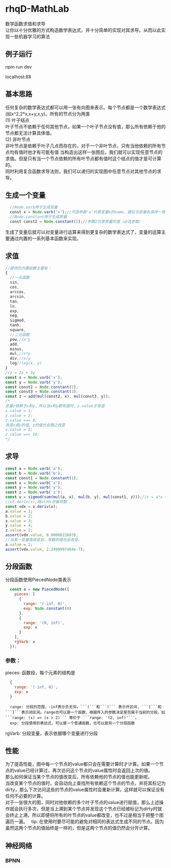 # rhqD-MathLab
数学函数求值和求导  
让你以十分优雅的方式构造数学表达式，并十分简单的实现对其求导。从而以此实现一些机器学习的算法
## 例子运行
npm run dev

localhost:88

## 基本思路
任何复杂的数学表达式都可以用一张有向图来表示。每个节点都是一个数学表达式(如x^2,2*x,x+y,x,y)。所有的节点分为两类  
(1) 叶子结点  
    叶子节点不依赖于任何其他节点，如果一个叶子节点没有值，那么所有依赖于他的节点都无法计算具体值。  
(2) 非叶节点  
    非叶节点是依赖于叶子几点而存在的，对于一个非叶节点，只有当他依赖的所有节点均有值时他才有可能有值
当构造出这样一张图后，我们就可以实现任意节点的求值。但是只有当一个节点依赖的所有叶节点都有值时这个结点的值才是可计算的。   
同时利用复合函数求导法则，我们可以递归的实现图中任意节点对其他节点的求导。
## 生成一个变量
```javascript
  //Node.varb用于生成变量
  const x = Node.varb('x');//可选参数'x'代表变量x的name，建议与变量名保持一致
  //Node.constant用于生成常量
  const const2 = Node.constant(2);//参数2代表常量的值（必选参数）
```
生成了变量后就可以对变量进行运算来得到更复杂的数学表达式了，变量的运算主要通过内置的一系列基本函数来实现。  
## 求值
```javascript
//提供的内置函数主要有：
{
  //一元函数
  sin,
  cos,
  arccos,
  arcsin,
  tan,
  ln,
  exp,
  neg,
  sigmod,
  tanh,
  square,
  //二元函数
  pow,//x^y
  add,
  minus,
  mul,//x*y
  div,//x/y
  log//log(x, y)
}
//z = 2x + 3y
const x = Node.varb('x');
const y = Node.varb('y');
const const2 = Node.constant(2);
const const3 = Node.constant(3);
const z = add(mul(const2, x), mul(const3, y));
/*
变量z依赖于x和y，所以当x和y都有值时，z.value才有值
x.value = 1;
y.value = 2;
z.value === 8;
改变x或y的值，z的值也会随之改变
x.value = 2;
z.value === 10;
*/
```
## 求导
```javascript
const a = Node.varb('a');
const b = Node.varb('b');
const const1 = Node.constant(1);
const x = Node.varb('x');
const y = Node.varb('y');
const z = Node.varb('z');
const v = sigmod(sum(mul(a, x), mul(b, y), mul(const1, z)));//v = a*x + b*y + 1*z
//vt.deriv(x),既vt对x求偏导数
const vdx = v.deriv(x);
a.value = 1;
b.value = 2;
x.value = 3;
y.value = 4;
z.value = 2;
assert(vdx.value, 0.0000022603);
//当某一变量值改变后，导数的值也会改变。
a.value = 2;
assert(vdx.value, 2.2499997464e-7);
```
## 分段函数

  分段函数使用PiecedNode类表示
  ```javascript
    const a = new PiecedNode({
      pieces: [
        {
          range: '(-inf, 0]',
          exp: Node.constant(0)
        },
        {
          range: '(0, inf)',
          exp: x
        }
      ],
      rgVarb: x
    });
  ```
### 参数：
  pieces: 函数段，每个元素的结构是
  ```javascript
    {
      range: '(-inf, 0]',
      exp: x
    }
  ```
      range: 分段的范围，-inf表示负无穷。```(```和```)``` 表示开区间, ```[```和```]```表示闭区间。range也可以是一个函数，根据传入的参数决定是否属于当前的分段，如```range: (x) => (x > 2)``` 等价于 ```range: '(2, inf)'```。
      exp: 分段使用的表达式，可以是一个普通函数，也可以是另一个分段函数
  rgVarb: 分段变量，表示依据哪个变量进行分段
    
  
## 性能
为了提高性能，图中每一个节点的value都只会在需要计算时才计算。如果一个节点的value已经计算过，再次访问这个节点的value属性时会返回上次的值。  
那么如何保证当某个节点的值改变后，所有依赖他的节点的值也能更新呢。  
当改变某个节点的值时，会自动向上查找所有依赖这个节点的节点，并将其标记为dirty，那么下次访问这些的节点的value属性时会重新计算。这样就可以保证没有任何不必要的计算。  
对于一张很大的图，同时对他依赖的多个叶子节点的value进行赋值，那么上述操作就会执行多次，但是当上溯到某个节点并发现这个节点已经被标记为dirty时就会终止上溯，所以即便将所有的叶节点的value都改变，也不过是相当于把整个图遍历一遍。  
tip: 在使用时要尽可能的避免对相同的表达式生成不同的节点。因为虽然这两个节点的值始终是一样的，但是这两个节点的值仍然会分开计算。
## 神经网络
### BPNN
